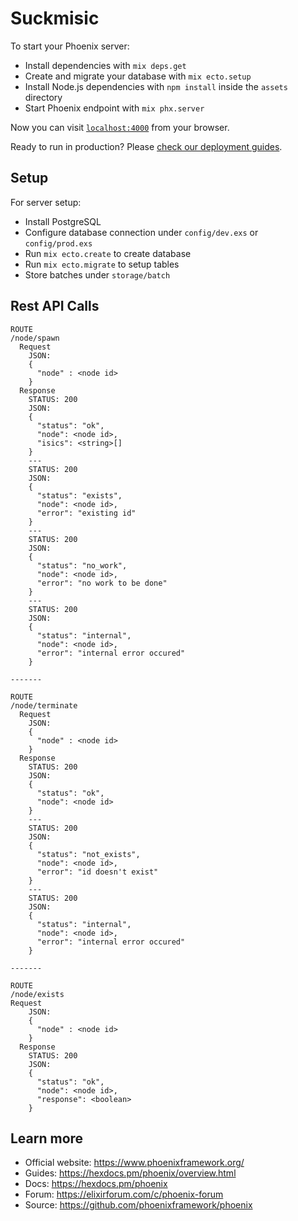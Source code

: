 # Suckmisic

To start your Phoenix server:

  * Install dependencies with `mix deps.get`
  * Create and migrate your database with `mix ecto.setup`
  * Install Node.js dependencies with `npm install` inside the `assets` directory
  * Start Phoenix endpoint with `mix phx.server`

Now you can visit [`localhost:4000`](http://localhost:4000) from your browser.

Ready to run in production? Please [check our deployment guides](https://hexdocs.pm/phoenix/deployment.html).

## Setup

For server setup:

  * Install PostgreSQL
  * Configure database connection under `config/dev.exs` or `config/prod.exs`
  * Run `mix ecto.create` to create database
  * Run `mix ecto.migrate` to setup tables
  * Store batches under `storage/batch`

## Rest API Calls

```
ROUTE
/node/spawn
  Request
    JSON:
    {
      "node" : <node id>
    }
  Response
    STATUS: 200
    JSON:
    {
      "status": "ok",
      "node": <node id>,
      "isics": <string>[]
    }
    ---
    STATUS: 200
    JSON:
    {
      "status": "exists",
      "node": <node id>,
      "error": "existing id"
    }
    ---
    STATUS: 200
    JSON:
    {
      "status": "no_work",
      "node": <node id>,
      "error": "no work to be done"
    }
    ---
    STATUS: 200
    JSON:
    {
      "status": "internal",
      "node": <node id>,
      "error": "internal error occured"
    }

-------

ROUTE
/node/terminate
  Request
    JSON:
    {
      "node" : <node id>
    }
  Response
    STATUS: 200
    JSON:
    {
      "status": "ok",
      "node": <node id>
    }
    ---
    STATUS: 200
    JSON:
    {
      "status": "not_exists",
      "node": <node id>,
      "error": "id doesn't exist"
    }
    ---
    STATUS: 200
    JSON:
    {
      "status": "internal",
      "node": <node id>,
      "error": "internal error occured"
    }

-------

ROUTE
/node/exists
Request
    JSON:
    {
      "node" : <node id>
    }
  Response
    STATUS: 200
    JSON:
    {
      "status": "ok",
      "node": <node id>,
      "response": <boolean>
    }
```

## Learn more

  * Official website: https://www.phoenixframework.org/
  * Guides: https://hexdocs.pm/phoenix/overview.html
  * Docs: https://hexdocs.pm/phoenix
  * Forum: https://elixirforum.com/c/phoenix-forum
  * Source: https://github.com/phoenixframework/phoenix
